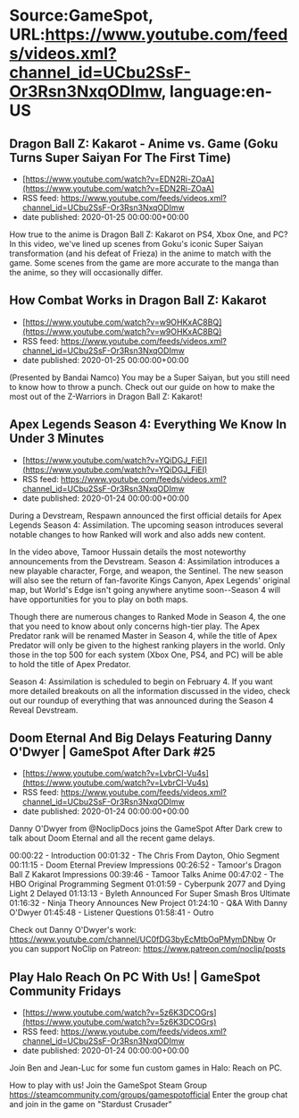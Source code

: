 # Source:GameSpot, URL:https://www.youtube.com/feeds/videos.xml?channel_id=UCbu2SsF-Or3Rsn3NxqODImw, language:en-US

## Dragon Ball Z: Kakarot - Anime vs. Game (Goku Turns Super Saiyan For The First Time)
 - [https://www.youtube.com/watch?v=EDN2Ri-ZOaA](https://www.youtube.com/watch?v=EDN2Ri-ZOaA)
 - RSS feed: https://www.youtube.com/feeds/videos.xml?channel_id=UCbu2SsF-Or3Rsn3NxqODImw
 - date published: 2020-01-25 00:00:00+00:00

How true to the anime is Dragon Ball Z: Kakarot on PS4, Xbox One, and PC?  In this video, we've lined up scenes from Goku's iconic Super Saiyan transformation (and his defeat of Frieza) in the anime to match with the game. Some scenes from the game are more accurate to the manga than the anime, so they will occasionally differ.

## How Combat Works in Dragon Ball Z: Kakarot
 - [https://www.youtube.com/watch?v=w9OHKxAC8BQ](https://www.youtube.com/watch?v=w9OHKxAC8BQ)
 - RSS feed: https://www.youtube.com/feeds/videos.xml?channel_id=UCbu2SsF-Or3Rsn3NxqODImw
 - date published: 2020-01-25 00:00:00+00:00

(Presented by Bandai Namco) You may be a Super Saiyan, but you still need to know how to throw a punch. Check out our guide on how to make the most out of the Z-Warriors in Dragon Ball Z: Kakarot!

## Apex Legends Season 4: Everything We Know In Under 3 Minutes
 - [https://www.youtube.com/watch?v=YQiDGJ_FiEI](https://www.youtube.com/watch?v=YQiDGJ_FiEI)
 - RSS feed: https://www.youtube.com/feeds/videos.xml?channel_id=UCbu2SsF-Or3Rsn3NxqODImw
 - date published: 2020-01-24 00:00:00+00:00

During a Devstream, Respawn announced the first official details for Apex Legends Season 4: Assimilation. The upcoming season introduces several notable changes to how Ranked will work and also adds new content.

In the video above, Tamoor Hussain details the most noteworthy announcements from the Devstream. Season 4: Assimilation introduces a new playable character, Forge, and weapon, the Sentinel. The new season will also see the return of fan-favorite Kings Canyon, Apex Legends' original map, but World's Edge isn't going anywhere anytime soon--Season 4 will have opportunities for you to play on both maps. 

Though there are numerous changes to Ranked Mode in Season 4, the one that you need to know about only concerns high-tier play. The Apex Predator rank will be renamed Master in Season 4, while the title of Apex Predator will only be given to the highest ranking players in the world. Only those in the top 500 for each system (Xbox One, PS4, and PC) will be able to hold the title of Apex Predator.

Season 4: Assimilation is scheduled to begin on February 4. If you want more detailed breakouts on all the information discussed in the video, check out our roundup of everything that was announced during the Season 4 Reveal Devstream.

## Doom Eternal And Big Delays Featuring Danny O'Dwyer | GameSpot After Dark #25
 - [https://www.youtube.com/watch?v=LvbrCI-Vu4s](https://www.youtube.com/watch?v=LvbrCI-Vu4s)
 - RSS feed: https://www.youtube.com/feeds/videos.xml?channel_id=UCbu2SsF-Or3Rsn3NxqODImw
 - date published: 2020-01-24 00:00:00+00:00

Danny O'Dwyer from @NoclipDocs  joins the GameSpot After Dark crew to talk about Doom Eternal and all the recent game delays.

00:00:22 - Introduction
00:01:32 - The Chris From Dayton, Ohio Segment
00:11:15 - Doom Eternal Preview Impressions
00:26:52 - Tamoor's Dragon Ball Z Kakarot Impressions
00:39:46 - Tamoor Talks Anime
00:47:02 - The HBO Original Programming Segment
01:01:59 - Cyberpunk 2077 and Dying Light 2 Delayed
01:13:13 - Byleth Announced For Super Smash Bros Ultimate
01:16:32 - Ninja Theory Announces New Project
01:24:10 - Q&A With Danny O'Dwyer
01:45:48 - Listener Questions
01:58:41 - Outro

Check out Danny O'Dwyer's work: https://www.youtube.com/channel/UC0fDG3byEcMtbOqPMymDNbw
Or you can support NoClip on Patreon: https://www.patreon.com/noclip/posts

## Play Halo Reach On PC With Us! | GameSpot Community Fridays
 - [https://www.youtube.com/watch?v=5z6K3DCOGrs](https://www.youtube.com/watch?v=5z6K3DCOGrs)
 - RSS feed: https://www.youtube.com/feeds/videos.xml?channel_id=UCbu2SsF-Or3Rsn3NxqODImw
 - date published: 2020-01-24 00:00:00+00:00

Join Ben and Jean-Luc for some fun custom games in Halo: Reach on PC.

How to play with us!
Join the GameSpot Steam Group https://steamcommunity.com/groups/gamespotofficial
Enter the group chat and join in the game on "Stardust Crusader"

